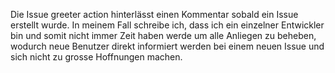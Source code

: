 Die Issue greeter action hinterlässt einen Kommentar sobald ein Issue erstellt wurde.
In meinem Fall schreibe ich, dass ich ein einzelner Entwickler bin und somit nicht immer Zeit haben werde um alle Anliegen zu beheben,
wodurch neue Benutzer direkt informiert werden bei einem neuen Issue und sich nicht zu grosse Hoffnungen machen.
